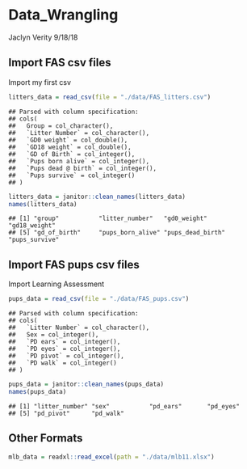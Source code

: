 Data\_Wrangling
================
Jaclyn Verity
9/18/18

Import FAS csv files
--------------------

Import my first csv

``` r
litters_data = read_csv(file = "./data/FAS_litters.csv")
```

    ## Parsed with column specification:
    ## cols(
    ##   Group = col_character(),
    ##   `Litter Number` = col_character(),
    ##   `GD0 weight` = col_double(),
    ##   `GD18 weight` = col_double(),
    ##   `GD of Birth` = col_integer(),
    ##   `Pups born alive` = col_integer(),
    ##   `Pups dead @ birth` = col_integer(),
    ##   `Pups survive` = col_integer()
    ## )

``` r
litters_data = janitor::clean_names(litters_data)
names(litters_data)
```

    ## [1] "group"           "litter_number"   "gd0_weight"      "gd18_weight"    
    ## [5] "gd_of_birth"     "pups_born_alive" "pups_dead_birth" "pups_survive"

Import FAS pups csv files
-------------------------

Import Learning Assessment

``` r
pups_data = read_csv(file = "./data/FAS_pups.csv")
```

    ## Parsed with column specification:
    ## cols(
    ##   `Litter Number` = col_character(),
    ##   Sex = col_integer(),
    ##   `PD ears` = col_integer(),
    ##   `PD eyes` = col_integer(),
    ##   `PD pivot` = col_integer(),
    ##   `PD walk` = col_integer()
    ## )

``` r
pups_data = janitor::clean_names(pups_data)
names(pups_data)
```

    ## [1] "litter_number" "sex"           "pd_ears"       "pd_eyes"      
    ## [5] "pd_pivot"      "pd_walk"

Other Formats
-------------

``` r
mlb_data = readxl::read_excel(path = "./data/mlb11.xlsx")
```
